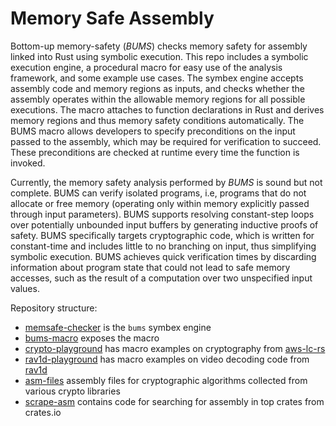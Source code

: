 # Memory Safe Assembly

Bottom-up memory-safety (_BUMS_) checks memory safety for assembly linked into Rust using symbolic execution. This repo includes a symbolic execution engine, a procedural macro for easy use of the analysis framework, and some example use cases.
The symbex engine accepts assembly code and memory regions as inputs, and checks whether the assembly operates within the allowable memory regions for all possible executions. 
The macro attaches to function declarations in Rust and derives memory regions and thus memory safety conditions automatically.
The BUMS macro allows developers to specify preconditions on the input passed to the assembly, which may be required for verification to succeed. These preconditions are checked at runtime every time the function is invoked.


Currently, the memory safety analysis performed by _BUMS_ is sound but not complete. 
BUMS can verify isolated programs, i.e, programs that do not allocate or free memory (operating only within memory explicitly passed through input parameters).
BUMS supports resolving constant-step loops over potentially unbounded input buffers by generating inductive proofs of safety.
BUMS specifically targets cryptographic code, which is written for constant-time and includes little to no branching on input, thus simplifying symbolic execution.
BUMS achieves quick verification times by discarding information about program state that could not lead to safe memory accesses, such as the result of a computation over two unspecified input values.

Repository structure:
-  [memsafe-checker](memsafe-checker) is the ```bums``` symbex engine
-  [bums-macro](bums-macro) exposes the macro
-  [crypto-playground](crypto-playground) has macro examples on cryptography from [aws-lc-rs](https://github.com/aws/aws-lc-rs)
-  [rav1d-playground](rav1d-playground) has macro examples on video decoding code from [rav1d](https://github.com/memorysafety/rav1d)
-  [asm-files](asm-files) assembly files for cryptographic algorithms collected from various crypto libraries
-  [scrape-asm](scrape-asm) contains code for searching for assembly in top crates from crates.io

